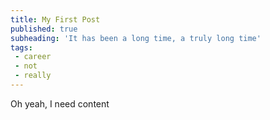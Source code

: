 ```yaml
---
title: My First Post
published: true
subheading: 'It has been a long time, a truly long time'
tags: 
 - career
 - not 
 - really 
---
```

Oh yeah, I need content